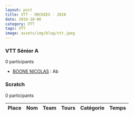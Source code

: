 ```yaml
---
layout: post
title: VTT - ORCHIES - 2020
date: 2019-10-06
category: VTT
tags: VTT
image: assets/img/blog/vtt.jpeg
---
```


### VTT Sénior A
0 participants
- [BOONE NICOLAS](https://teamspecializedlille.cc/coureurs/boonenicolas) : Ab

### Scratch
0 participants

| Place | Nom | Team | Tours | Catégorie | Temps |
|---|---|---|---|---|---|
